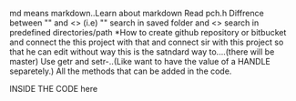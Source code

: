 md means markdown..Learn about markdown
 Read pch.h
Diffrence between "" and <> (i.e) "" search in saved folder and <> search in predefined directories/path
*How to create github repository or bitbucket and connect the this project with that and connect sir with this project so that he can edit without way this is the satndard way to....(there will be master)
Use getr and setr-..(Like want to have the value of a HANDLE separetely.)
All the methods that can be added in the code.




INSIDE THE CODE
here